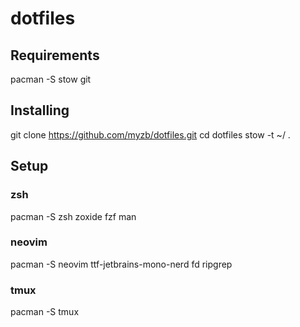 # dotfiles

## Requirements
pacman -S stow git

## Installing
git clone https://github.com/myzb/dotfiles.git
cd dotfiles
stow -t ~/ . 

## Setup

### zsh
pacman -S zsh zoxide fzf man

### neovim
pacman -S neovim ttf-jetbrains-mono-nerd fd ripgrep

### tmux
pacman -S tmux
